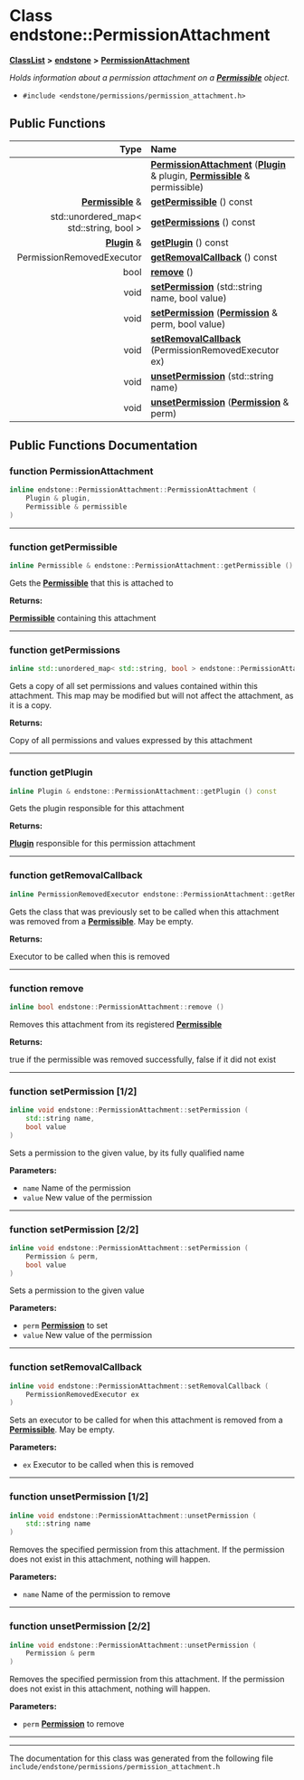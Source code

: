 

# Class endstone::PermissionAttachment



[**ClassList**](annotated.md) **>** [**endstone**](namespaceendstone.md) **>** [**PermissionAttachment**](classendstone_1_1PermissionAttachment.md)



_Holds information about a permission attachment on a_ [_**Permissible**_](classendstone_1_1Permissible.md) _object._

* `#include <endstone/permissions/permission_attachment.h>`





































## Public Functions

| Type | Name |
| ---: | :--- |
|   | [**PermissionAttachment**](#function-permissionattachment) ([**Plugin**](classendstone_1_1Plugin.md) & plugin, [**Permissible**](classendstone_1_1Permissible.md) & permissible) <br> |
|  [**Permissible**](classendstone_1_1Permissible.md) & | [**getPermissible**](#function-getpermissible) () const<br> |
|  std::unordered\_map&lt; std::string, bool &gt; | [**getPermissions**](#function-getpermissions) () const<br> |
|  [**Plugin**](classendstone_1_1Plugin.md) & | [**getPlugin**](#function-getplugin) () const<br> |
|  PermissionRemovedExecutor | [**getRemovalCallback**](#function-getremovalcallback) () const<br> |
|  bool | [**remove**](#function-remove) () <br> |
|  void | [**setPermission**](#function-setpermission-12) (std::string name, bool value) <br> |
|  void | [**setPermission**](#function-setpermission-22) ([**Permission**](classendstone_1_1Permission.md) & perm, bool value) <br> |
|  void | [**setRemovalCallback**](#function-setremovalcallback) (PermissionRemovedExecutor ex) <br> |
|  void | [**unsetPermission**](#function-unsetpermission-12) (std::string name) <br> |
|  void | [**unsetPermission**](#function-unsetpermission-22) ([**Permission**](classendstone_1_1Permission.md) & perm) <br> |




























## Public Functions Documentation




### function PermissionAttachment 

```C++
inline endstone::PermissionAttachment::PermissionAttachment (
    Plugin & plugin,
    Permissible & permissible
) 
```




<hr>



### function getPermissible 

```C++
inline Permissible & endstone::PermissionAttachment::getPermissible () const
```



Gets the [**Permissible**](classendstone_1_1Permissible.md) that this is attached to




**Returns:**

[**Permissible**](classendstone_1_1Permissible.md) containing this attachment 





        

<hr>



### function getPermissions 

```C++
inline std::unordered_map< std::string, bool > endstone::PermissionAttachment::getPermissions () const
```



Gets a copy of all set permissions and values contained within this attachment. This map may be modified but will not affect the attachment, as it is a copy.




**Returns:**

Copy of all permissions and values expressed by this attachment 





        

<hr>



### function getPlugin 

```C++
inline Plugin & endstone::PermissionAttachment::getPlugin () const
```



Gets the plugin responsible for this attachment




**Returns:**

[**Plugin**](classendstone_1_1Plugin.md) responsible for this permission attachment 





        

<hr>



### function getRemovalCallback 

```C++
inline PermissionRemovedExecutor endstone::PermissionAttachment::getRemovalCallback () const
```



Gets the class that was previously set to be called when this attachment was removed from a [**Permissible**](classendstone_1_1Permissible.md). May be empty.




**Returns:**

Executor to be called when this is removed 





        

<hr>



### function remove 

```C++
inline bool endstone::PermissionAttachment::remove () 
```



Removes this attachment from its registered [**Permissible**](classendstone_1_1Permissible.md)




**Returns:**

true if the permissible was removed successfully, false if it did not exist 





        

<hr>



### function setPermission [1/2]

```C++
inline void endstone::PermissionAttachment::setPermission (
    std::string name,
    bool value
) 
```



Sets a permission to the given value, by its fully qualified name




**Parameters:**


* `name` Name of the permission 
* `value` New value of the permission 




        

<hr>



### function setPermission [2/2]

```C++
inline void endstone::PermissionAttachment::setPermission (
    Permission & perm,
    bool value
) 
```



Sets a permission to the given value




**Parameters:**


* `perm` [**Permission**](classendstone_1_1Permission.md) to set 
* `value` New value of the permission 




        

<hr>



### function setRemovalCallback 

```C++
inline void endstone::PermissionAttachment::setRemovalCallback (
    PermissionRemovedExecutor ex
) 
```



Sets an executor to be called for when this attachment is removed from a [**Permissible**](classendstone_1_1Permissible.md). May be empty.




**Parameters:**


* `ex` Executor to be called when this is removed 




        

<hr>



### function unsetPermission [1/2]

```C++
inline void endstone::PermissionAttachment::unsetPermission (
    std::string name
) 
```



Removes the specified permission from this attachment. If the permission does not exist in this attachment, nothing will happen.




**Parameters:**


* `name` Name of the permission to remove 




        

<hr>



### function unsetPermission [2/2]

```C++
inline void endstone::PermissionAttachment::unsetPermission (
    Permission & perm
) 
```



Removes the specified permission from this attachment. If the permission does not exist in this attachment, nothing will happen.




**Parameters:**


* `perm` [**Permission**](classendstone_1_1Permission.md) to remove 




        

<hr>

------------------------------
The documentation for this class was generated from the following file `include/endstone/permissions/permission_attachment.h`

